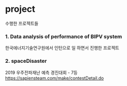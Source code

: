# project
수행한 프로젝트들

### 1. Data analysis of performance of BIPV system

한국에너지기술연구원에서 인턴으로 일 하면서 진행한 프로젝트


### 2. spaceDisaster

2019 우주전파재난 예측 경진대회 - 7등
<br/>
https://sapiensteam.com/make/contestDetail.do
